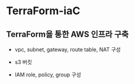 # TerraForm-iaC

## TerraForm을 통한 AWS 인프라 구축

- vpc, subnet, gateway, route table, NAT 구성

- s3 버킷 

- IAM role, policy, group 구성